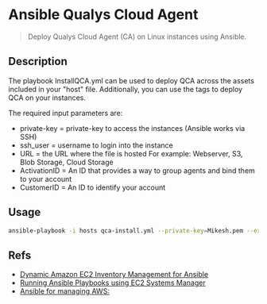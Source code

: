 # Ansible Qualys Cloud Agent

>Deploy Qualys Cloud Agent (CA) on Linux instances using Ansible.

## Description

The playbook InstallQCA.yml can be used to deploy QCA across the assets included in your "host" file. Additionally, you can use the tags to deploy QCA on your instances.

The required input parameters are:

- private-key = private-key to access the instances (Ansible works via SSH)
- ssh_user = username to login into the instance
- URL = the URL where the file is hosted For example: Webserver, S3, Blob Storage, Cloud Storage
- ActivationID = An ID that provides a way to group agents and bind them to your account
- CustomerID = An ID to identify your account

## Usage

```sh
ansible-playbook -i hosts qca-install.yml --private-key=Mikesh.pem --extra-vars "ssh_user=ec2-user  URL=https://s3.amazonaws.com/REPLACE_ME_BUCKET/REPLACE_ME_FILE ActivationID=xxxx-xxxx CustomerID=xxxx-xxxx"
```

## Refs

- [Dynamic Amazon EC2 Inventory Management for Ansible](https://aws.amazon.com/blogs/apn/getting-started-with-ansible-and-dynamic-amazon-ec2-inventory-management/)
- [Running Ansible Playbooks using EC2 Systems Manager](https://aws.amazon.com/blogs/mt/running-ansible-playbooks-using-ec2-systems-manager-run-command-and-state-manager/)
- [Ansible for managing AWS:](https://docs.ansible.com/ansible/latest/scenario_guides/guide_aws.html)
